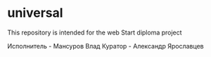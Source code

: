 # universal
This repository is intended for the web Start diploma project

Исполнитель - Мансуров Влад
Куратор - Александр Ярославцев
